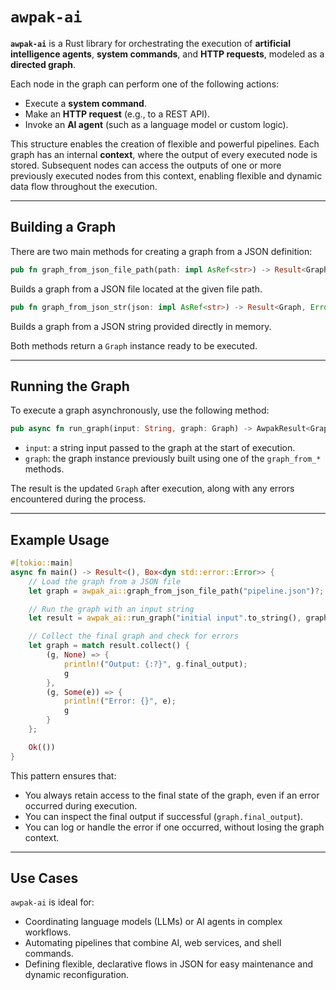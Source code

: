 # `awpak-ai`

**`awpak-ai`** is a Rust library for orchestrating the execution of **artificial intelligence agents**, **system commands**, and **HTTP requests**, modeled as a **directed graph**.

Each node in the graph can perform one of the following actions:

* Execute a **system command**.
* Make an **HTTP request** (e.g., to a REST API).
* Invoke an **AI agent** (such as a language model or custom logic).

This structure enables the creation of flexible and powerful pipelines. Each graph has an internal **context**, where the output of every executed node is stored. Subsequent nodes can access the outputs of one or more previously executed nodes from this context, enabling flexible and dynamic data flow throughout the execution.

---

## Building a Graph

There are two main methods for creating a graph from a JSON definition:

```rust
pub fn graph_from_json_file_path(path: impl AsRef<str>) -> Result<Graph, Error>
```

Builds a graph from a JSON file located at the given file path.

```rust
pub fn graph_from_json_str(json: impl AsRef<str>) -> Result<Graph, Error>
```

Builds a graph from a JSON string provided directly in memory.

Both methods return a `Graph` instance ready to be executed.

---

## Running the Graph

To execute a graph asynchronously, use the following method:

```rust
pub async fn run_graph(input: String, graph: Graph) -> AwpakResult<Graph, Error>
```

* `input`: a string input passed to the graph at the start of execution.
* `graph`: the graph instance previously built using one of the `graph_from_*` methods.

The result is the updated `Graph` after execution, along with any errors encountered during the process.

---

## Example Usage

```rust
#[tokio::main]
async fn main() -> Result<(), Box<dyn std::error::Error>> {
    // Load the graph from a JSON file
    let graph = awpak_ai::graph_from_json_file_path("pipeline.json")?;

    // Run the graph with an input string
    let result = awpak_ai::run_graph("initial input".to_string(), graph).await;

    // Collect the final graph and check for errors
    let graph = match result.collect() {
        (g, None) => {
            println!("Output: {:?}", g.final_output);
            g
        },
        (g, Some(e)) => {
            println!("Error: {}", e);
            g
        }
    };

    Ok(())
}
```

This pattern ensures that:

* You always retain access to the final state of the graph, even if an error occurred during execution.
* You can inspect the final output if successful (`graph.final_output`).
* You can log or handle the error if one occurred, without losing the graph context.

---

## Use Cases

`awpak-ai` is ideal for:

* Coordinating language models (LLMs) or AI agents in complex workflows.
* Automating pipelines that combine AI, web services, and shell commands.
* Defining flexible, declarative flows in JSON for easy maintenance and dynamic reconfiguration.
